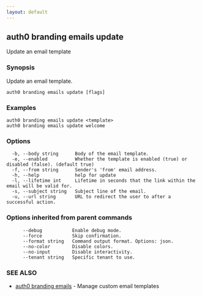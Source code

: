 ```yaml
---
layout: default
---
```

## auth0 branding emails update

Update an email template

### Synopsis

Update an email template.

```
auth0 branding emails update [flags]
```

### Examples

```
auth0 branding emails update <template>
auth0 branding emails update welcome
```

### Options

```
  -b, --body string      Body of the email template.
  -e, --enabled          Whether the template is enabled (true) or disabled (false). (default true)
  -f, --from string      Sender's 'from' email address.
  -h, --help             help for update
  -l, --lifetime int     Lifetime in seconds that the link within the email will be valid for.
  -s, --subject string   Subject line of the email.
  -u, --url string       URL to redirect the user to after a successful action.
```

### Options inherited from parent commands

```
      --debug           Enable debug mode.
      --force           Skip confirmation.
      --format string   Command output format. Options: json.
      --no-color        Disable colors.
      --no-input        Disable interactivity.
      --tenant string   Specific tenant to use.
```

### SEE ALSO

* [auth0 branding emails](auth0_branding_emails.md)	 - Manage custom email templates

